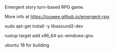 Emergent story turn-based RPG game.

More info at https://jouwee.github.io/emergent-rpg

sudo apt-get install -y libasound2-dev

rustup target add x86_64-pc-windows-gnu

ubuntu 18 for building